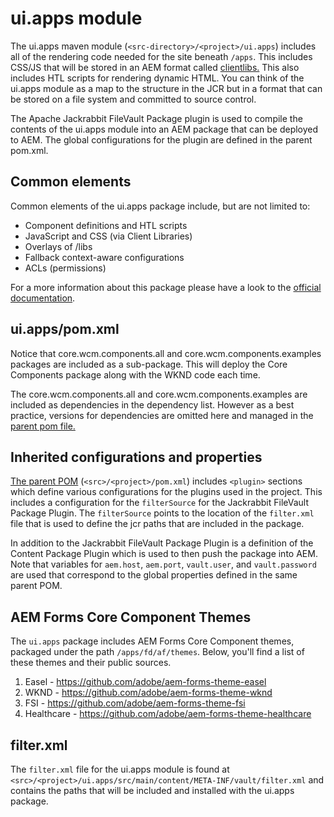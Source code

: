 # ui.apps module

The ui.apps maven module (`<src-directory>/<project>/ui.apps`) includes all of the rendering code needed for the site beneath `/apps`. This includes CSS/JS that will be stored in an AEM format called [clientlibs.](../ui.frontend.general/README.md#clientlibs) This also includes HTL scripts for rendering dynamic HTML. You can think of the ui.apps module as a map to the structure in the JCR but in a format that can be stored on a file system and committed to source control.

The Apache Jackrabbit FileVault Package plugin is used to compile the contents of the ui.apps module into an AEM package that can be deployed to AEM. The global configurations for the plugin are defined in the parent pom.xml.

## Common elements
Common elements of the ui.apps package include, but are not limited to:

* Component definitions and HTL scripts
* JavaScript and CSS (via Client Libraries)
* Overlays of /libs
* Fallback context-aware configurations
* ACLs (permissions)

For a more information about this package please have a look to the [official documentation](https://experienceleague.adobe.com/docs/experience-manager-cloud-service/content/implementing/developing/aem-project-content-package-structure.html?lang=en#code-packages-%2F-osgi-bundles).

## ui.apps/pom.xml

Notice that core.wcm.components.all and core.wcm.components.examples packages are included as a sub-package. This will deploy the Core Components package along with the WKND code each time.

The core.wcm.components.all and core.wcm.components.examples are included as dependencies in the dependency list. However as a best practice, versions for dependencies are omitted here and managed in the [parent pom file.](https://experienceleague.adobe.com/docs/experience-manager-core-components/using/developing/archetype/using.html)

## Inherited configurations and properties

[The parent POM](https://experienceleague.adobe.com/docs/experience-manager-core-components/using/developing/archetype/using.html#parent-pom) (`<src>/<project>/pom.xml`) includes `<plugin>` sections which define various configurations for the plugins used in the project. This includes a configuration for the `filterSource` for the Jackrabbit FileVault Package Plugin. The `filterSource` points to the location of the `filter.xml` file that is used to define the jcr paths that are included in the package.

In addition to the Jackrabbit FileVault Package Plugin is a definition of the Content Package Plugin which is used to then push the package into AEM. Note that variables for `aem.host`, `aem.port`, `vault.user`, and `vault.password` are used that correspond to the global properties defined in the same parent POM.

## AEM Forms Core Component Themes

The `ui.apps` package includes AEM Forms Core Component themes, packaged under the path `/apps/fd/af/themes`. Below, you'll find a list of these themes and their public sources.

1. Easel - https://github.com/adobe/aem-forms-theme-easel
2. WKND - https://github.com/adobe/aem-forms-theme-wknd
3. FSI - https://github.com/adobe/aem-forms-theme-fsi
4. Healthcare - https://github.com/adobe/aem-forms-theme-healthcare

## filter.xml

The `filter.xml` file for the ui.apps module is found at `<src>/<project>/ui.apps/src/main/content/META-INF/vault/filter.xml` and contains the paths that will be included and installed with the ui.apps package.
